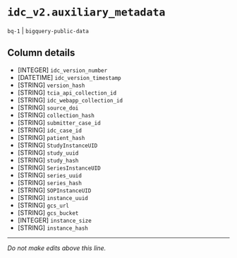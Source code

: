 # `idc_v2.auxiliary_metadata`
`bq-1` | `bigquery-public-data`

## Column details
* [INTEGER]   `idc_version_number`
* [DATETIME]  `idc_version_timestamp`
* [STRING]    `version_hash`
* [STRING]    `tcia_api_collection_id`
* [STRING]    `idc_webapp_collection_id`
* [STRING]    `source_doi`
* [STRING]    `collection_hash`
* [STRING]    `submitter_case_id`
* [STRING]    `idc_case_id`
* [STRING]    `patient_hash`
* [STRING]    `StudyInstanceUID`
* [STRING]    `study_uuid`
* [STRING]    `study_hash`
* [STRING]    `SeriesInstanceUID`
* [STRING]    `series_uuid`
* [STRING]    `series_hash`
* [STRING]    `SOPInstanceUID`
* [STRING]    `instance_uuid`
* [STRING]    `gcs_url`
* [STRING]    `gcs_bucket`
* [INTEGER]   `instance_size`
* [STRING]    `instance_hash`

-------------------------------------------------------------------------------
*Do not make edits above this line.*
